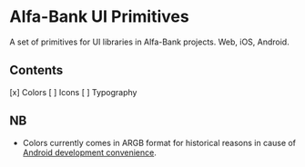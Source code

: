 # Alfa-Bank UI Primitives

A set of primitives for UI libraries in Alfa-Bank projects. Web, iOS, Android.


## Contents

[x] Colors
[ ] Icons
[ ] Typography


## NB

+ Colors currently comes in ARGB format for historical reasons in cause of [Android development convenience](https://developer.android.com/guide/topics/resources/more-resources.html#Color).
